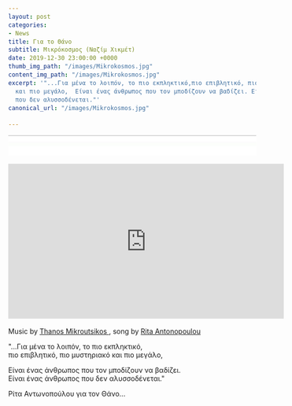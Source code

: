 ```yaml
---
layout: post
categories:
- News
title: Για το Θάνο
subtitle: Μικρόκοσμος (Ναζίμ Χικμέτ)
date: 2019-12-30 23:00:00 +0000
thumb_img_path: "/images/Mikrokosmos.jpg"
content_img_path: "/images/Mikrokosmos.jpg"
excerpt: '"...Για μένα το λοιπόν, το πιο εκπληκτικό,πιο επιβλητικό, πιο μυστηριακό
  και πιο μεγάλο,  Είναι ένας άνθρωπος που τον μποδίζουν να βαδίζει. Είναι ένας άνθρωπος
  που δεν αλυσσοδένεται."'
canonical_url: "/images/Mikrokosmos.jpg"

---
```

![](/images/bwok-2.jpg)

<iframe width="560" height="315" src="https://www.youtube.com/embed/tghs7nufdnU" frameborder="0" allow="accelerometer; autoplay; encrypted-media; gyroscope; picture-in-picture" allowfullscreen></iframe>

Music by <a href="https://www.facebook.com/mikroutsikos.thanos/" target="blank">Thanos Mikroutsikos </a> , song by <a href="https://www.facebook.com/rita.antonopoulou/" target="blank">Rita Antonopoulou </a>

"...Για μένα το λοιπόν, το πιο εκπληκτικό,  
πιο επιβλητικό, πιο μυστηριακό και πιο μεγάλο,

Είναι ένας άνθρωπος που τον μποδίζουν να βαδίζει.  
Είναι ένας άνθρωπος που δεν αλυσσοδένεται."

Ρίτα Αντωνοπούλου για τον Θάνο...